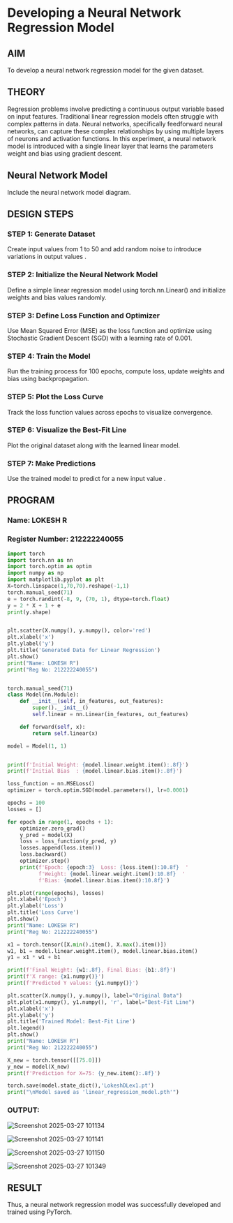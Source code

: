 # Developing a Neural Network Regression Model

## AIM
To develop a neural network regression model for the given dataset.

## THEORY
Regression problems involve predicting a continuous output variable based on input features. Traditional linear regression models often struggle with complex patterns in data. Neural networks, specifically feedforward neural networks, can capture these complex relationships by using multiple layers of neurons and activation functions. In this experiment, a neural network model is introduced with a single linear layer that learns the parameters weight and bias using gradient descent.

## Neural Network Model
Include the neural network model diagram.

## DESIGN STEPS
### STEP 1: Generate Dataset

Create input values  from 1 to 50 and add random noise to introduce variations in output values .

### STEP 2: Initialize the Neural Network Model

Define a simple linear regression model using torch.nn.Linear() and initialize weights and bias values randomly.

### STEP 3: Define Loss Function and Optimizer

Use Mean Squared Error (MSE) as the loss function and optimize using Stochastic Gradient Descent (SGD) with a learning rate of 0.001.

### STEP 4: Train the Model

Run the training process for 100 epochs, compute loss, update weights and bias using backpropagation.

### STEP 5: Plot the Loss Curve

Track the loss function values across epochs to visualize convergence.

### STEP 6: Visualize the Best-Fit Line

Plot the original dataset along with the learned linear model.

### STEP 7: Make Predictions

Use the trained model to predict  for a new input value .

## PROGRAM

### Name: LOKESH R

### Register Number: 212222240055

```python
import torch
import torch.nn as nn
import torch.optim as optim
import numpy as np
import matplotlib.pyplot as plt
X=torch.linspace(1,70,70).reshape(-1,1)
torch.manual_seed(71)
e = torch.randint(-8, 9, (70, 1), dtype=torch.float)
y = 2 * X + 1 + e
print(y.shape)


plt.scatter(X.numpy(), y.numpy(), color='red')
plt.xlabel('x')
plt.ylabel('y')
plt.title('Generated Data for Linear Regression')
plt.show()
print("Name: LOKESH R")
print("Reg No: 212222240055")


torch.manual_seed(71)
class Model(nn.Module):
    def __init__(self, in_features, out_features):
        super().__init__()
        self.linear = nn.Linear(in_features, out_features)

    def forward(self, x):
        return self.linear(x)

model = Model(1, 1)


print(f'Initial Weight: {model.linear.weight.item():.8f}')
print(f'Initial Bias  : {model.linear.bias.item():.8f}')

loss_function = nn.MSELoss()
optimizer = torch.optim.SGD(model.parameters(), lr=0.0001)

epochs = 100
losses = []

for epoch in range(1, epochs + 1):
    optimizer.zero_grad()
    y_pred = model(X)
    loss = loss_function(y_pred, y)
    losses.append(loss.item())
    loss.backward()
    optimizer.step()
    print(f'Epoch: {epoch:3}  Loss: {loss.item():10.8f}  '
          f'Weight: {model.linear.weight.item():10.8f}  '
          f'Bias: {model.linear.bias.item():10.8f}')

plt.plot(range(epochs), losses)
plt.xlabel('Epoch')
plt.ylabel('Loss')
plt.title('Loss Curve')
plt.show()
print("Name: LOKESH R")
print("Reg No: 212222240055")

x1 = torch.tensor([X.min().item(), X.max().item()])
w1, b1 = model.linear.weight.item(), model.linear.bias.item()
y1 = x1 * w1 + b1

print(f'Final Weight: {w1:.8f}, Final Bias: {b1:.8f}')
print(f'X range: {x1.numpy()}')
print(f'Predicted Y values: {y1.numpy()}')

plt.scatter(X.numpy(), y.numpy(), label="Original Data")
plt.plot(x1.numpy(), y1.numpy(), 'r', label="Best-Fit Line")
plt.xlabel('x')
plt.ylabel('y')
plt.title('Trained Model: Best-Fit Line')
plt.legend()
plt.show()
print("Name: LOKESH R")
print("Reg No: 212222240055")

X_new = torch.tensor([[75.0]])
y_new = model(X_new)
print(f'Prediction for X=75: {y_new.item():.8f}')

torch.save(model.state_dict(),'LokeshDLex1.pt')
print("\nModel saved as 'linear_regression_model.pth'")

```

### OUTPUT:


![Screenshot 2025-03-27 101134](https://github.com/user-attachments/assets/401b343f-8529-403f-9104-fd62b22df8ad)


![Screenshot 2025-03-27 101141](https://github.com/user-attachments/assets/c6333f3d-0c66-4101-93aa-eaa5c64a3154)


![Screenshot 2025-03-27 101150](https://github.com/user-attachments/assets/bcf798e0-2570-4ab9-b512-1cad651fd74f)




![Screenshot 2025-03-27 101349](https://github.com/user-attachments/assets/fc77d5fc-5e47-4349-b052-9c8b2356a50c)



## RESULT
Thus, a neural network regression model was successfully developed and trained using PyTorch.
